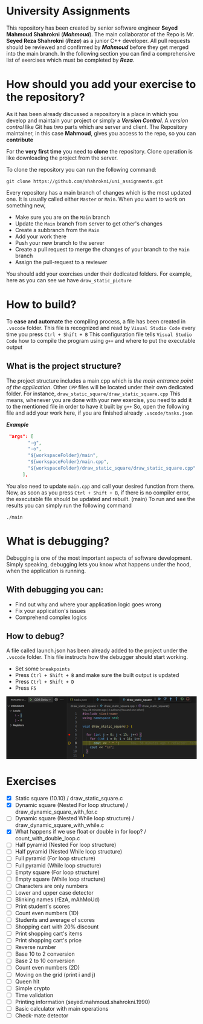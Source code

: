 # University Assignments

This repository has been created by senior software engineer **Seyed Mahmoud Shahrokni** (**_Mahmoud_**).
The main collaborator of the Repo is Mr. **Seyed Reza Shahrokni** (**_Reza_**) as a junior C++ developer.
All pull requests should be reviewed and confirmed by **_Mahmoud_** before they get merged into the main branch.
In the following section you can find a comprehensive list of exercises which must be completed by **_Reza_**.

# How should you add your exercise to the repository?

As it has been already discussed a repository is a place in which you develop and maintain your project or simply a **_Version Control_**.
A _version control_ like Git has two parts which are server and client. The Repository maintainer, in this case **Mahmoud**, gives you access to the repo, so you can **contribute**

For the **very first time** you need to **clone** the repository. Clone operation is like downloading the project from the server.

To clone the repository you can run the following command:

```
git clone https://github.com/shahrokni/uni_assignments.git
```

Every repository has a main branch of changes which is the most updated one. It is usually called either `Master` or `Main`.
When you want to work on something new,

- Make sure you are on the `Main` branch
- Update the `Main` branch from server to get other's changes
- Create a subbranch from the `Main`
- Add your work there
- Push your new branch to the server
- Create a pull request to merge the changes of your branch to the `Main` branch
- Assign the pull-request to a reviewer

You should add your exercises under their dedicated folders. For example, here as you can see we have `draw_static_picture`

# How to build?

To **ease and automate** the compiling process, a file has been created in `.vscode` folder.
This file is recognized and read by `Visual Studio Code` every time you press `Ctrl + Shift + B`
This configuration file tells `Visual Studio Code` how to compile the program using `g++` and where to put the executable output

## What is the project structure?

The project structure includes a main.cpp which is _the main entrance point of the application_. Other `CPP` files will be located under their own dedicated folder. For instance, `draw_static_square/draw_static_square.cpp`
This means, whenever you are done with your new exercise, you need to add it to the mentioned file in order to have it built by `g++`
So, open the following file and add your work here, if you are finished already `.vscode/tasks.json`

**_Example_**

```json
 "args": [
        "-g",
        "-o",
        "${workspaceFolder}/main",
        "${workspaceFolder}/main.cpp",
        "${workspaceFolder}/draw_static_square/draw_static_square.cpp"
      ],
```

You also need to update `main.cpp` and call your desired function from there.
Now, as soon as you press `Ctrl + Shift + B`, if there is no compiler error, the executable file should be updated and rebuilt. (main)
To run and see the results you can simply run the following command

```
./main
```

# What is debugging?

Debugging is one of the most important aspects of software development. Simply speaking, debugging lets you know what happens under the hood, when the application is running.

## With debugging you can:

- Find out why and where your application logic goes wrong
- Fix your application's issues
- Comprehend complex logics

## How to debug?

A file called launch.json has been already added to the project under the `.vscode` folder. This file instructs how the debugger should start working.

- Set some `breakpoints`
- Press `Ctrl + Shift + B` and make sure the built output is updated
- Press `Ctrl + Shift + D`
- Press `F5`

![Debugger example](public/debug-example.png)

# Exercises

- [x] Static square (10.10) / draw_static_square.c
- [x] Dynamic square (Nested For loop structure) / draw_dynamic_square_with_for.c
- [ ] Dynamic square (Nested While loop structure) / draw_dynamic_square_with_while.c
- [x] What happens if we use float or double in for loop? / count_with_double_loop.c
- [ ] Half pyramid (Nested For loop structure)
- [ ] Half pyramid (Nested While loop structure)
- [ ] Full pyramid (For loop structure)
- [ ] Full pyramid (While loop structure)
- [ ] Empty square (For loop structure)
- [ ] Empty square (While loop structure)
- [ ] Characters are only numbers
- [ ] Lower and upper case detector
- [ ] Blinking names (rEzA, mAhMoUd)
- [ ] Print student's scores
- [ ] Count even numbers (1D)
- [ ] Students and average of scores
- [ ] Shopping cart with 20% discount
- [ ] Print shopping cart's items
- [ ] Print shopping cart's price
- [ ] Reverse number
- [ ] Base 10 to 2 conversion
- [ ] Base 2 to 10 conversion
- [ ] Count even numbers (2D)
- [ ] Moving on the grid (print i and j)
- [ ] Queen hit
- [ ] Simple crypto
- [ ] Time validation
- [ ] Printing information (seyed.mahmoud.shahrokni.1990)
- [ ] Basic calculator with main operations
- [ ] Check-mate detector
